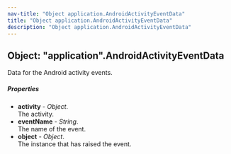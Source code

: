 ```yaml
---
nav-title: "Object application.AndroidActivityEventData"
title: "Object application.AndroidActivityEventData"
description: "Object application.AndroidActivityEventData"
---
```

## Object: "application".AndroidActivityEventData  
Data for the Android activity events.

##### Properties
 - **activity** - _Object_.    
  The activity.
 - **eventName** - _String_.    
  The name of the event.
 - **object** - _Object_.    
  The instance that has raised the event.